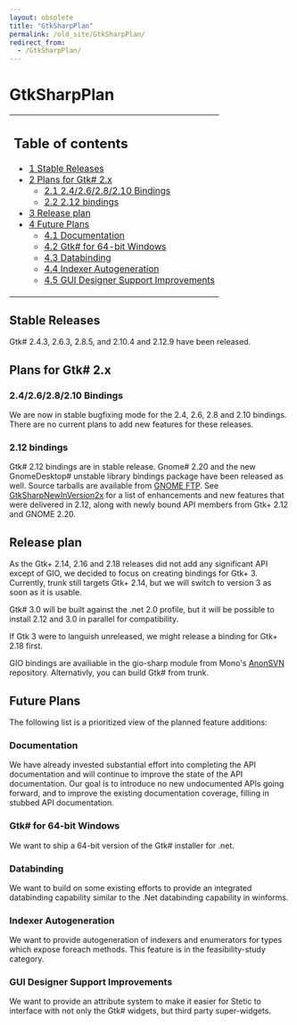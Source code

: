 ```yaml
---
layout: obsolete
title: "GtkSharpPlan"
permalink: /old_site/GtkSharpPlan/
redirect_from:
  - /GtkSharpPlan/
---
```


GtkSharpPlan
============

<table>
<col width="100%" />
<tbody>
<tr class="odd">
<td align="left"><h2>Table of contents</h2>
<ul>
<li><a href="#stable-releases">1 Stable Releases</a></li>
<li><a href="#plans-for-gtk-2x">2 Plans for Gtk# 2.x</a>
<ul>
<li><a href="#242628210-bindings">2.1 2.4/2.6/2.8/2.10 Bindings</a></li>
<li><a href="#212-bindings">2.2 2.12 bindings</a></li>
</ul></li>
<li><a href="#release-plan">3 Release plan</a></li>
<li><a href="#future-plans">4 Future Plans</a>
<ul>
<li><a href="#documentation">4.1 Documentation</a></li>
<li><a href="#gtk-for-64-bit-windows">4.2 Gtk# for 64-bit Windows</a></li>
<li><a href="#databinding">4.3 Databinding</a></li>
<li><a href="#indexer-autogeneration">4.4 Indexer Autogeneration</a></li>
<li><a href="#gui-designer-support-improvements">4.5 GUI Designer Support Improvements</a></li>
</ul></li>
</ul></td>
</tr>
</tbody>
</table>

Stable Releases
---------------

Gtk\# 2.4.3, 2.6.3, 2.8.5, and 2.10.4 and 2.12.9 have been released.

Plans for Gtk\# 2.x
-------------------

### 2.4/2.6/2.8/2.10 Bindings

We are now in stable bugfixing mode for the 2.4, 2.6, 2.8 and 2.10 bindings. There are no current plans to add new features for these releases.

### 2.12 bindings

Gtk\# 2.12 bindings are in stable release. Gnome\# 2.20 and the new GnomeDesktop\# unstable library bindings package have been released as well. Source tarballs are available from [GNOME FTP](http://ftp.gnome.org/pub/gnome/sources/gtk-sharp/2.12). See [GtkSharpNewInVersion2x]({{site.github.url}}/old_site/GtkSharpNewInVersion2x "GtkSharpNewInVersion2x") for a list of enhancements and new features that were delivered in 2.12, along with newly bound API members from Gtk+ 2.12 and GNOME 2.20.

Release plan
------------

As the Gtk+ 2.14, 2.16 and 2.18 releases did not add any significant API except of GIO, we decided to focus on creating bindings for Gtk+ 3. Currently, trunk still targets Gtk+ 2.14, but we will switch to version 3 as soon as it is usable.

Gtk\# 3.0 will be built against the .net 2.0 profile, but it will be possible to install 2.12 and 3.0 in parallel for compatibility.

If Gtk 3 were to languish unreleased, we might release a binding for Gtk+ 2.18 first.

GIO bindings are availiable in the gio-sharp module from Mono's [AnonSVN]({{site.github.url}}/old_site/SourceCodeRepository) repository. Alternativly, you can build Gtk\# from trunk.

Future Plans
------------

The following list is a prioritized view of the planned feature additions:

### Documentation

We have already invested substantial effort into completing the API documentation and will continue to improve the state of the API documentation. Our goal is to introduce no new undocumented APIs going forward, and to improve the existing documentation coverage, filling in stubbed API documentation.

### Gtk\# for 64-bit Windows

We want to ship a 64-bit version of the Gtk\# installer for .net.

### Databinding

We want to build on some existing efforts to provide an integrated databinding capability similar to the .Net databinding capability in winforms.

### Indexer Autogeneration

We want to provide autogeneration of indexers and enumerators for types which expose foreach methods. This feature is in the feasibility-study category.

### GUI Designer Support Improvements

We want to provide an attribute system to make it easier for Stetic to interface with not only the Gtk\# widgets, but third party super-widgets.

